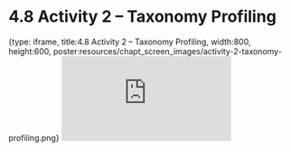 # 4.8 Activity 2 – Taxonomy Profiling
 
{type: iframe, title:4.8 Activity 2 – Taxonomy Profiling, width:800, height:600, poster:resources/chapt_screen_images/activity-2-taxonomy-profiling.png}
![](https://vgaysin1.github.io/CURE-MicrobialMysteries-test/activity-2-taxonomy-profiling.html)
 

 

